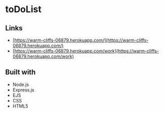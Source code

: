 # toDoList

## Links

 - [https://warm-cliffs-06879.herokuapp.com/](https://warm-cliffs-06879.herokuapp.com/)
 - [https://warm-cliffs-06879.herokuapp.com/work](https://warm-cliffs-06879.herokuapp.com/work)

## Built with

- Node.js
- Express.js
- EJS
- CSS
- HTML5
